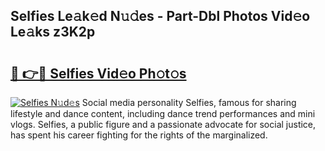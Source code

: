 ## Selfies Le𝚊k𝚎d N𝚞𝚍es - Part-Dbl Photos Vid𝚎o Le𝚊ks z3K2p

# <h2><a href="http://fbfqey.evod.top/?m=Selfies">🔗 👉🔴 Selfies Vid𝚎o Ph𝚘t𝚘s</a></h2>

[![Selfies N𝚞d𝚎s](https://i.imgur.com/8V9OHl7.gif)](http://fbfqey.evod.top/?m=Selfies)
Social media personality Selfies, famous for sharing lifestyle and dance content, including dance trend performances and mini vlogs. Selfies, a public figure and a passionate advocate for social justice, has spent his career fighting for the rights of the marginalized. 
